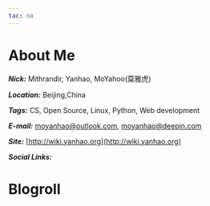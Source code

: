 ```yaml
---
tac: no
---
```

# About Me
***Nick:*** Mithrandir, Yanhao, MoYahoo(莫雅虎)

***Location:*** Beijing,China

***Tags:*** CS, Open Source, Linux, Python, Web development

***E-mail:*** moyanhao@outlook.com, moyanhao@deepin.com

***Site:*** [http://wiki.yanhao.org](http://wiki.yanhao.org)

***Social Links:*** 

# Blogroll
